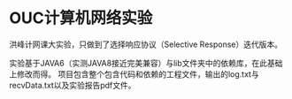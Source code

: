 # OUC计算机网络实验

洪峰计网课大实验，只做到了选择响应协议（Selective Response）迭代版本。

实验基于JAVA6（实测JAVA8接近完美兼容）与lib文件夹中的依赖库，在此基础上修改而得。
项目包含整个包含代码和依赖的工程文件，输出的log.txt与recvData.txt以及实验报告pdf文件。